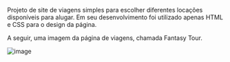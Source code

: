 Projeto de site de viagens simples para escolher diferentes locações disponíveis para alugar. Em seu desenvolvimento foi utilizado apenas HTML e CSS para o design da página.

A seguir, uma imagem da página de viagens, chamada Fantasy Tour.

![image](https://github.com/user-attachments/assets/9766692e-e7a1-4bd5-8de0-6c68da651a95)


